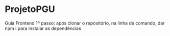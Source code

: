 # ProjetoPGU
Guia Frontend
1º passo: após clonar o repositório, na linha de comando, dar npm i para instalar as dependências
